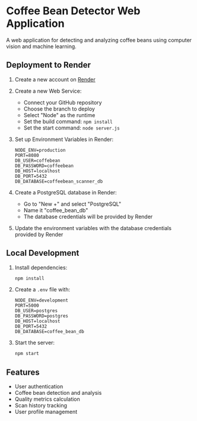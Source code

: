 # Coffee Bean Detector Web Application

A web application for detecting and analyzing coffee beans using computer vision and machine learning.

## Deployment to Render

1. Create a new account on [Render](https://render.com)

2. Create a new Web Service:
   - Connect your GitHub repository
   - Choose the branch to deploy
   - Select "Node" as the runtime
   - Set the build command: `npm install`
   - Set the start command: `node server.js`

3. Set up Environment Variables in Render:
   ```
   NODE_ENV=production
   PORT=8080
   DB_USER=coffebean
   DB_PASSWORD=coffeebean
   DB_HOST=localhost
   DB_PORT=5432
   DB_DATABASE=coffeebean_scanner_db
   ```

4. Create a PostgreSQL database in Render:
   - Go to "New +" and select "PostgreSQL"
   - Name it "coffee_bean_db"
   - The database credentials will be provided by Render

5. Update the environment variables with the database credentials provided by Render

## Local Development

1. Install dependencies:
   ```bash
   npm install
   ```

2. Create a `.env` file with:
   ```
   NODE_ENV=development
   PORT=5000
   DB_USER=postgres
   DB_PASSWORD=postgres
   DB_HOST=localhost
   DB_PORT=5432
   DB_DATABASE=coffee_bean_db
   ```

3. Start the server:
   ```bash
   npm start
   ```

## Features

- User authentication
- Coffee bean detection and analysis
- Quality metrics calculation
- Scan history tracking
- User profile management 